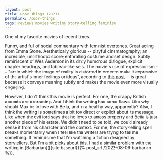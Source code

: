 ```yaml
---
layout: post
title: Poor Things (2023)
permalink: /poor-things
tags: reviews movies writing story-telling feminism
---
```


One of my favorite movies of recent times.
<!--more-->
Funny, and full of social commentary with feminist overtones.
Great acting from Emma Stone.
Aesthetically glorious -- playful cinematography; an incredible, unorthodox score; enthralling costume and set design.
Subtly reminiscent of Wes Anderson in its dryly humorous dialogue, explicit chapter headings, and tableau-like sets.
The movie's use of expressionism -- "art in which the image of reality is distorted in order to make it expressive of the artist's inner feelings or ideas", according to [this post](https://www.tate.org.uk/art/art-terms/e/expressionism#:~:text=Expressionism%20refers%20to%20art%20in,artist's%20inner%20feelings%20or%20ideas) -- is great because it conveys meaning subtly and makes the movie even more visually engaging.

However, I don't think this movie is perfect.
For one, the crappy British accents are distracting.
And I think the writing has some flaws.
Like why should Max be in love with Bella, and in a healthy way, apparently?
Also, I think the writing is sometimes a bit too direct or explicit about its message.
Like when the evil lord says that he loves to amass property and Bella is just another piece of his estate.
We didn't need to be told, we could already sense it from his character and the context.
For me, the story-telling spell breaks momentarily when I feel like the writers are trying to tell me something.
It reminds me that I'm watching a fiction designed by storytellers.
But I'm a bit picky about this.
I had a similar problem with the writing in [Barbarian]({{site.baseurl}}{% post_url /2022-08-06-barbarian %}).